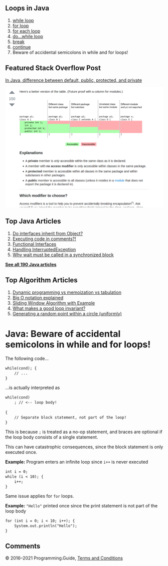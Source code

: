 



## Loops in Java

1.  [while loop](while-loop.html)
2.  [for loop](for-loop.html)
3.  [for each loop](for-each-loop.html)
4.  [do…while loop](do-while-loop.html)
5.  [break](break-loop.html)
6.  [continue](continue.html)
7.  Beware of accidental semicolons in while and for loops!

## Featured Stack Overflow Post

[In Java, difference between default, public, protected, and private](https://stackoverflow.com/a/33627846/276052)

[<img src="../images/so-featured-33627846.png" alt="StackOverflow screenshot thumbnail" class="screenshot" />](https://stackoverflow.com/a/33627846/276052)



## Top Java Articles

1.  [Do interfaces inherit from Object?](do-interfaces-inherit-from-object.html)
2.  [Executing code in comments?!](executing-code-in-comments.html)
3.  [Functional Interfaces](functional-interfaces.html)
4.  [Handling InterruptedException](handling-interrupted-exceptions.html)
5.  [Why wait must be called in a synchronized block](why-wait-must-be-in-synchronized.html)

[**See all 190 Java articles**](index.html)

## Top Algorithm Articles

1.  [Dynamic programming vs memoization vs tabulation](../dynamic-programming-vs-memoization-vs-tabulation.html)
2.  [Big O notation explained](../big-o-notation-explained.html)
3.  [Sliding Window Algorithm with Example](../sliding-window-example.html)
4.  [What makes a good loop invariant?](../what-makes-a-good-loop-invariant.html)
5.  [Generating a random point within a circle (uniformly)](../random-point-within-circle.html)

# Java: Beware of accidental semicolons in while and for loops!

The following code…

    while(cond); {
        // ...
    }

…is actually interpreted as

    while(cond)
        ; // <-- loop body!

    {
        // Separate block statement, not part of the loop!
    }

This is because `;` is treated as a no-op statement, and braces are optional if the loop body consists of a single statement.

This can have catastrophic consequences, since the block statement is only executed once.

**Example:** Program enters an infinite loop since `i++` is never executed

    int i = 0;
    while (i < 10); {
        i++;
    }

Same issue applies for `for` loops.

**Example:** `"Hello"` printed once since the print statement is not part of the loop body

    for (int i = 0; i < 10; i++); {
        System.out.println("Hello");
    }

## Comments



© 2016–2021 Programming.Guide, [Terms and Conditions](../terms-and-conditions.html)
